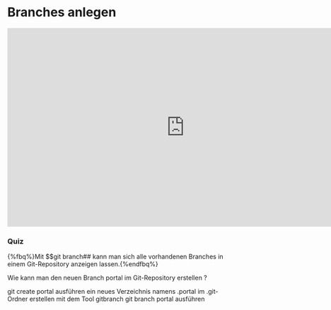 # Branches anlegen

<iframe width="800" height="450" src="https://www.youtube-nocookie.com/embed/_g8ItehO7gA?showinfo=0" frameborder="0" allowfullscreen></iframe>

### Quiz

{%fbq%}Mit $$git branch## kann man sich alle vorhandenen Branches in einem Git-Repository anzeigen lassen.{%endfbq%}

<quiz name="">
    <question>
        <p>Wie kann man den neuen Branch portal im Git-Repository erstellen ?</p>
        <answer>git create portal ausführen</answer>
        <answer>ein neues Verzeichnis namens .portal im .git-Ordner erstellen</answer>
        <answer>mit dem Tool gitbranch</answer>
        <answer correct>git branch portal ausführen</answer>
    </question>
</quiz>



